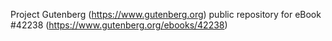 Project Gutenberg (https://www.gutenberg.org) public repository for eBook #42238 (https://www.gutenberg.org/ebooks/42238)
